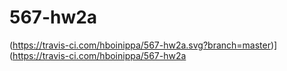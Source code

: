 # 567-hw2a
(https://travis-ci.com/hboinippa/567-hw2a.svg?branch=master)](https://travis-ci.com/hboinippa/567-hw2a
